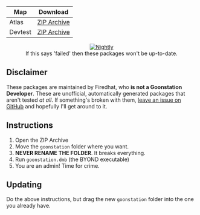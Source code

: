 <center>

| Map    | Download                |
|--------|-------------------------|
|Atlas   | [ZIP Archive][ATLAS]    |
|Devtest | [ZIP Archive][DEVTEST]  |

[![Nightly](https://github.com/firedhat/goon-nightly/actions/workflows/nightly.yml/badge.svg)](https://github.com/firedhat/goon-nightly/actions/workflows/nightly.yml)  
If this says 'failed' then these packages won't be up-to-date.

</center>

[ATLAS]: https://nightly.link/firedhat/goon-nightly/workflows/nightly/main/GoonNightlyATLAS.zip
[DEVTEST]: https://nightly.link/firedhat/goon-nightly/workflows/nightly/main/GoonNightlyDEVTEST.zip

## Disclaimer

These packages are maintained by Firedhat, who **is not a Goonstation Developer**. These are unofficial, automatically generated packages that aren't tested *at all*. If something's broken with them, [leave an issue on GitHub](https://github.com/firedhat/goon-nightly/issues/new) and hopefully I'll get around to it.

## Instructions

1. Open the ZIP Archive
2. Move the `goonstation` folder where you want.
3. **NEVER RENAME THE FOLDER**. It breaks everything.
3. Run `goonstation.dmb` (the BYOND executable)
4. You are an admin! Time for crime.

## Updating

Do the above instructions, but drag the new `goonstation` folder into the one you already have.
